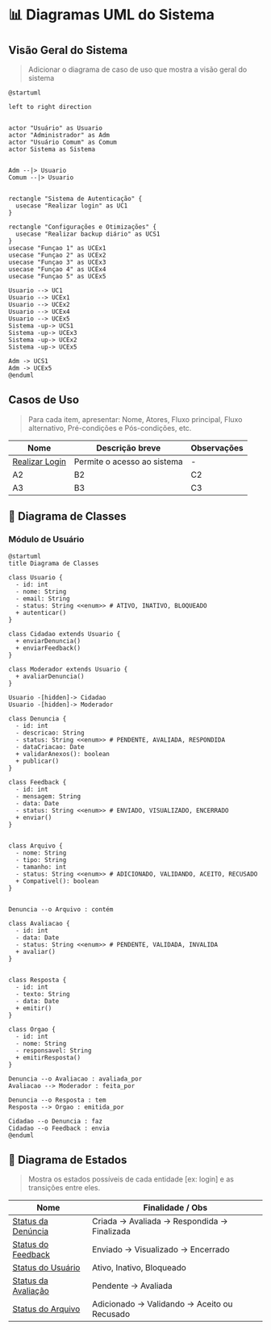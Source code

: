 # 📊 Diagramas UML do Sistema

## Visão Geral do Sistema

> Adicionar o diagrama de caso de uso que mostra a visão geral do sistema

```puml
@startuml

left to right direction


actor "Usuário" as Usuario
actor "Administrador" as Adm
actor "Usuário Comum" as Comum
actor Sistema as Sistema


Adm --|> Usuario
Comum --|> Usuario


rectangle "Sistema de Autenticação" {
  usecase "Realizar login" as UC1
}

rectangle "Configurações e Otimizações" {
  usecase "Realizar backup diário" as UCS1
}
usecase "Funçao 1" as UCEx1
usecase "Funçao 2" as UCEx2
usecase "Funçao 3" as UCEx3
usecase "Funçao 4" as UCEx4
usecase "Funçao 5" as UCEx5

Usuario --> UC1
Usuario --> UCEx1
Usuario --> UCEx2
Usuario --> UCEx4
Usuario --> UCEx5
Sistema -up-> UCS1
Sistema -up-> UCEx3
Sistema -up-> UCEx2
Sistema -up-> UCEx5

Adm -> UCS1
Adm -> UCEx5
@enduml

```

## Casos de Uso

>  Para cada item, apresentar: Nome, Atores, Fluxo principal, Fluxo alternativo, Pré-condições e Pós-condições, etc. 


| Nome                               | Descrição breve             | Observações |
| ---------------------------------- | --------------------------- | ----------- |
| [Realizar Login](./UC_01_login.md) | Permite o acesso ao sistema | -           |
| A2                                 | B2                          | C2          |
| A3                                 | B3                          | C3          |

## 🔹 Diagrama de Classes

### Módulo de Usuário

```plantuml
@startuml
title Diagrama de Classes 

class Usuario {
  - id: int
  - nome: String
  - email: String
  - status: String <<enum>> # ATIVO, INATIVO, BLOQUEADO
  + autenticar()
}

class Cidadao extends Usuario {
  + enviarDenuncia()
  + enviarFeedback()
}

class Moderador extends Usuario {
  + avaliarDenuncia()
}

Usuario -[hidden]-> Cidadao
Usuario -[hidden]-> Moderador

class Denuncia {
  - id: int
  - descricao: String
  - status: String <<enum>> # PENDENTE, AVALIADA, RESPONDIDA
  - dataCriacao: Date
  + validarAnexos(): boolean
  + publicar()
}

class Feedback {
  - id: int
  - mensagem: String
  - data: Date
  - status: String <<enum>> # ENVIADO, VISUALIZADO, ENCERRADO
  + enviar()
}


class Arquivo {
  - nome: String
  - tipo: String
  - tamanho: int
  - status: String <<enum>> # ADICIONADO, VALIDANDO, ACEITO, RECUSADO
  + Compativel(): boolean
}


Denuncia --o Arquivo : contém

class Avaliacao {
  - id: int
  - data: Date
  - status: String <<enum>> # PENDENTE, VALIDADA, INVALIDA
  + avaliar()
}


class Resposta {
  - id: int
  - texto: String
  - data: Date
  + emitir()
}

class Orgao {
  - id: int
  - nome: String
  - responsavel: String
  + emitirResposta()
}

Denuncia --o Avaliacao : avaliada_por
Avaliacao --> Moderador : feita_por

Denuncia --o Resposta : tem
Resposta --> Orgao : emitida_por

Cidadao --o Denuncia : faz
Cidadao --o Feedback : envia
@enduml

```


## 🔹 Diagrama de Estados

> Mostra os estados possíveis de cada entidade [ex: login] e as transições entre eles.

| Nome                                       | Finalidade / Obs                            |
| ------------------------------------------ | ------------------------------------------- |
| [Status da Denúncia](./DE_denuncia.puml)    | Criada → Avaliada → Respondida → Finalizada |
| [Status do Feedback](./DE_feedback.puml)    | Enviado → Visualizado → Encerrado           |
| [Status do Usuário](./DE_usuario.puml)      | Ativo, Inativo, Bloqueado                   |
| [Status da Avaliação](./DE_avaliacao.puml)  | Pendente → Avaliada                         |
| [Status do Arquivo](./DE_arquivo.puml)      | Adicionado → Validando → Aceito ou Recusado |

